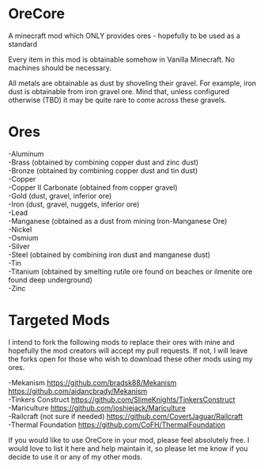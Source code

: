 OreCore
=======

A minecraft mod which ONLY provides ores - hopefully to be used as a standard

Every item in this mod is obtainable somehow in Vanilla Minecraft.  No machines should be necessary.

All metals are obtainable as dust by shoveling their gravel.  For example, iron dust is obtainable from iron gravel 
ore.  Mind that, unless configured otherwise (TBD) it may be quite rare to come across these gravels.

Ores
=======
-Aluminum  
-Brass (obtained by combining copper dust and zinc dust)  
-Bronze (obtained by combining copper dust and tin dust)  
-Copper  
-Copper II Carbonate (obtained from copper gravel)  
-Gold (dust, gravel, inferior ore)  
-Iron (dust, gravel, nuggets, inferior ore)  
-Lead  
-Manganese (obtained as a dust from mining Iron-Manganese Ore)  
-Nickel  
-Osmium  
-Silver  
-Steel (obtained by combining iron dust and manganese dust)  
-Tin  
-Titanium (obtained by smelting rutile ore found on beaches or ilmenite ore found deep underground)  
-Zinc  

Targeted Mods
=======

I intend to fork the following mods to replace their ores with mine and hopefully the mod creators will accept my 
pull requests.  If not, I will leave the forks open for those who wish to download these other mods using my ores.

-Mekanism https://github.com/bradsk88/Mekanism https://github.com/aidancbrady/Mekanism  
-Tinkers Construct https://github.com/SlimeKnights/TinkersConstruct  
-Mariculture https://github.com/joshiejack/Mariculture  
-Railcraft (not sure if needed) https://github.com/CovertJaguar/Railcraft  
-Thermal Foundation https://github.com/CoFH/ThermalFoundation

If you would like to use OreCore in your mod, please feel absolutely free.  I would love to list it here and help maintain it, so please let me know if you decide to use it or any of my other mods.
